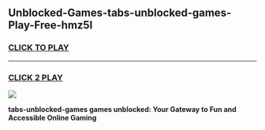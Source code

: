 
## Unblocked-Games-tabs-unblocked-games-Play-Free-hmz5l
<h3>
<a href="https://premium76.site?title=tabs-unblocked-games&ref=21A">CLICK TO PLAY</a></h3>
<hr>

<h3>
<a href="https://premium76.site?title=tabs-unblocked-games&ref=21A">CLICK 2 PLAY</a>
  
</h3>

<a href="https://premium76.site?title=tabs-unblocked-games&ref=21A"><img src="https://clearcache.store/games.png"></a>


**tabs-unblocked-games games unblocked: Your Gateway to Fun and Accessible Online Gaming**
